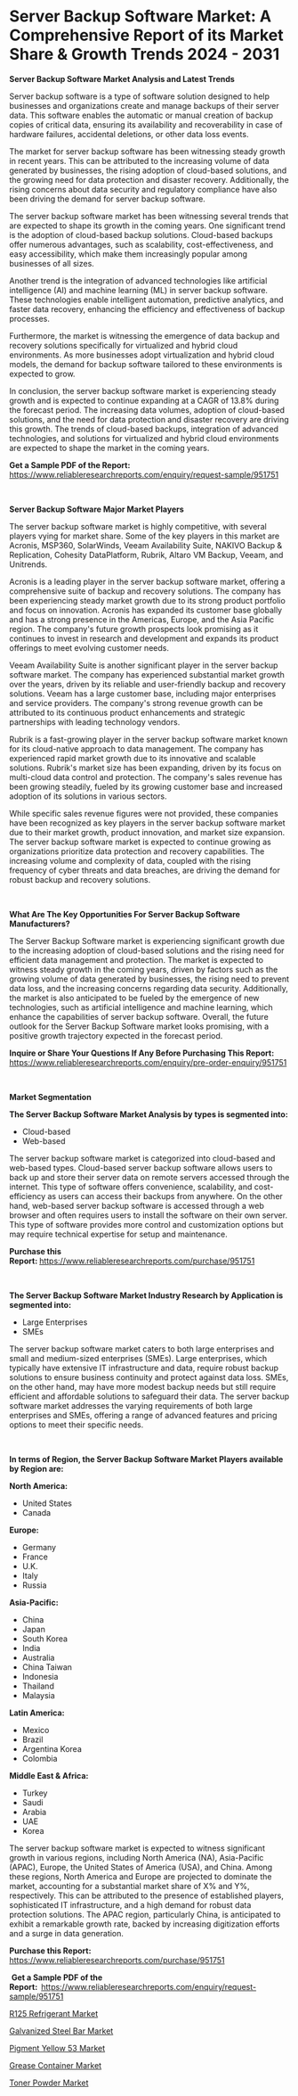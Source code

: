 <p><h1>Server Backup Software Market: A Comprehensive Report of its Market Share & Growth Trends 2024 - 2031</h1></p><p><strong>Server Backup Software Market Analysis and Latest Trends</strong></p>
<p><p>Server backup software is a type of software solution designed to help businesses and organizations create and manage backups of their server data. This software enables the automatic or manual creation of backup copies of critical data, ensuring its availability and recoverability in case of hardware failures, accidental deletions, or other data loss events.</p><p>The market for server backup software has been witnessing steady growth in recent years. This can be attributed to the increasing volume of data generated by businesses, the rising adoption of cloud-based solutions, and the growing need for data protection and disaster recovery. Additionally, the rising concerns about data security and regulatory compliance have also been driving the demand for server backup software.</p><p>The server backup software market has been witnessing several trends that are expected to shape its growth in the coming years. One significant trend is the adoption of cloud-based backup solutions. Cloud-based backups offer numerous advantages, such as scalability, cost-effectiveness, and easy accessibility, which make them increasingly popular among businesses of all sizes.</p><p>Another trend is the integration of advanced technologies like artificial intelligence (AI) and machine learning (ML) in server backup software. These technologies enable intelligent automation, predictive analytics, and faster data recovery, enhancing the efficiency and effectiveness of backup processes.</p><p>Furthermore, the market is witnessing the emergence of data backup and recovery solutions specifically for virtualized and hybrid cloud environments. As more businesses adopt virtualization and hybrid cloud models, the demand for backup software tailored to these environments is expected to grow.</p><p>In conclusion, the server backup software market is experiencing steady growth and is expected to continue expanding at a CAGR of 13.8% during the forecast period. The increasing data volumes, adoption of cloud-based solutions, and the need for data protection and disaster recovery are driving this growth. The trends of cloud-based backups, integration of advanced technologies, and solutions for virtualized and hybrid cloud environments are expected to shape the market in the coming years.</p></p>
<p><strong>Get a Sample PDF of the Report:&nbsp;</strong> <a href="https://www.reliableresearchreports.com/enquiry/request-sample/951751">https://www.reliableresearchreports.com/enquiry/request-sample/951751</a></p>
<p>&nbsp;</p>
<p><strong>Server Backup Software Major Market Players</strong></p>
<p><p>The server backup software market is highly competitive, with several players vying for market share. Some of the key players in this market are Acronis, MSP360, SolarWinds, Veeam Availability Suite, NAKIVO Backup & Replication, Cohesity DataPlatform, Rubrik, Altaro VM Backup, Veeam, and Unitrends.</p><p>Acronis is a leading player in the server backup software market, offering a comprehensive suite of backup and recovery solutions. The company has been experiencing steady market growth due to its strong product portfolio and focus on innovation. Acronis has expanded its customer base globally and has a strong presence in the Americas, Europe, and the Asia Pacific region. The company's future growth prospects look promising as it continues to invest in research and development and expands its product offerings to meet evolving customer needs.</p><p>Veeam Availability Suite is another significant player in the server backup software market. The company has experienced substantial market growth over the years, driven by its reliable and user-friendly backup and recovery solutions. Veeam has a large customer base, including major enterprises and service providers. The company's strong revenue growth can be attributed to its continuous product enhancements and strategic partnerships with leading technology vendors.</p><p>Rubrik is a fast-growing player in the server backup software market known for its cloud-native approach to data management. The company has experienced rapid market growth due to its innovative and scalable solutions. Rubrik's market size has been expanding, driven by its focus on multi-cloud data control and protection. The company's sales revenue has been growing steadily, fueled by its growing customer base and increased adoption of its solutions in various sectors.</p><p>While specific sales revenue figures were not provided, these companies have been recognized as key players in the server backup software market due to their market growth, product innovation, and market size expansion. The server backup software market is expected to continue growing as organizations prioritize data protection and recovery capabilities. The increasing volume and complexity of data, coupled with the rising frequency of cyber threats and data breaches, are driving the demand for robust backup and recovery solutions.</p></p>
<p>&nbsp;</p>
<p><strong>What Are The Key Opportunities For Server Backup Software Manufacturers?</strong></p>
<p><p>The Server Backup Software market is experiencing significant growth due to the increasing adoption of cloud-based solutions and the rising need for efficient data management and protection. The market is expected to witness steady growth in the coming years, driven by factors such as the growing volume of data generated by businesses, the rising need to prevent data loss, and the increasing concerns regarding data security. Additionally, the market is also anticipated to be fueled by the emergence of new technologies, such as artificial intelligence and machine learning, which enhance the capabilities of server backup software. Overall, the future outlook for the Server Backup Software market looks promising, with a positive growth trajectory expected in the forecast period.</p></p>
<p><strong>Inquire or Share Your Questions If Any Before Purchasing This Report:</strong> <a href="https://www.reliableresearchreports.com/enquiry/pre-order-enquiry/951751">https://www.reliableresearchreports.com/enquiry/pre-order-enquiry/951751</a></p>
<p>&nbsp;</p>
<p><strong>Market Segmentation</strong></p>
<p><strong>The Server Backup Software Market Analysis by types is segmented into:</strong></p>
<p><ul><li>Cloud-based</li><li>Web-based</li></ul></p>
<p><p>The server backup software market is categorized into cloud-based and web-based types. Cloud-based server backup software allows users to back up and store their server data on remote servers accessed through the internet. This type of software offers convenience, scalability, and cost-efficiency as users can access their backups from anywhere. On the other hand, web-based server backup software is accessed through a web browser and often requires users to install the software on their own server. This type of software provides more control and customization options but may require technical expertise for setup and maintenance.</p></p>
<p><strong>Purchase this Report:&nbsp;</strong><a href="https://www.reliableresearchreports.com/purchase/951751">https://www.reliableresearchreports.com/purchase/951751</a></p>
<p>&nbsp;</p>
<p><strong>The Server Backup Software Market Industry Research by Application is segmented into:</strong></p>
<p><ul><li>Large Enterprises</li><li>SMEs</li></ul></p>
<p><p>The server backup software market caters to both large enterprises and small and medium-sized enterprises (SMEs). Large enterprises, which typically have extensive IT infrastructure and data, require robust backup solutions to ensure business continuity and protect against data loss. SMEs, on the other hand, may have more modest backup needs but still require efficient and affordable solutions to safeguard their data. The server backup software market addresses the varying requirements of both large enterprises and SMEs, offering a range of advanced features and pricing options to meet their specific needs.</p></p>
<p>&nbsp;</p>
<p><strong>In terms of Region, the Server Backup Software Market Players available by Region are:</strong></p>
<p>
    <p> <strong> North America: </strong>
        <ul>
            <li>United States</li>
            <li>Canada</li>
        </ul>
        </p> 
    <p> <strong> Europe: </strong>
        <ul>
            <li>Germany</li>
            <li>France</li>
            <li>U.K.</li>
            <li>Italy</li>
            <li>Russia</li>
        </ul>
        </p> 
    <p> <strong> Asia-Pacific: </strong>
        <ul>
            <li>China</li>
            <li>Japan</li>
            <li>South Korea</li>
            <li>India</li>
            <li>Australia</li>
            <li>China Taiwan</li>
            <li>Indonesia</li>
            <li>Thailand</li>
            <li>Malaysia</li>
        </ul>
        </p> 
    <p> <strong> Latin America: </strong>
        <ul>
            <li>Mexico</li>
            <li>Brazil</li>
            <li>Argentina Korea</li>
            <li>Colombia</li>
        </ul>
        </p> 
    <p> <strong> Middle East & Africa: </strong>
        <ul>
            <li>Turkey</li>
            <li>Saudi</li>
            <li>Arabia</li>
            <li>UAE</li>
            <li>Korea</li>
        </ul>
    </p>
    </p>
<p><p>The server backup software market is expected to witness significant growth in various regions, including North America (NA), Asia-Pacific (APAC), Europe, the United States of America (USA), and China. Among these regions, North America and Europe are projected to dominate the market, accounting for a substantial market share of X% and Y%, respectively. This can be attributed to the presence of established players, sophisticated IT infrastructure, and a high demand for robust data protection solutions. The APAC region, particularly China, is anticipated to exhibit a remarkable growth rate, backed by increasing digitization efforts and a surge in data generation.</p></p>
<p><strong>Purchase this Report: </strong><a href="https://www.reliableresearchreports.com/purchase/951751">https://www.reliableresearchreports.com/purchase/951751</a></p>
<p>&nbsp;<strong>Get a Sample PDF of the Report:&nbsp;&nbsp;</strong><a href="https://www.reliableresearchreports.com/enquiry/request-sample/951751">https://www.reliableresearchreports.com/enquiry/request-sample/951751</a></p>
<p><strong></strong></p>
<p><p><a href="https://medium.com/@sydniledner/r125-refrigerant-market-report-reveals-the-latest-trends-and-growth-opportunities-of-this-market-6873d939c54b">R125 Refrigerant Market</a></p><p><a href="https://medium.com/@sydniledner/galvanized-steel-bar-market-size-and-market-trends-complete-industry-overview-2024-to-2031-1d9ccbbdd20d">Galvanized Steel Bar Market</a></p><p><a href="https://medium.com/@sydniledner/pigment-yellow-53-market-the-key-to-successful-business-strategy-forecast-till-2031-a58e0330a45a">Pigment Yellow 53 Market</a></p><p><a href="https://medium.com/p/94adb23f0cb0/edit">Grease Container Market</a></p><p><a href="https://medium.com/@sydniledner/toner-powder-market-share-evolution-and-market-growth-trends-2024-2031-8201c2991dde">Toner Powder Market</a></p></p>